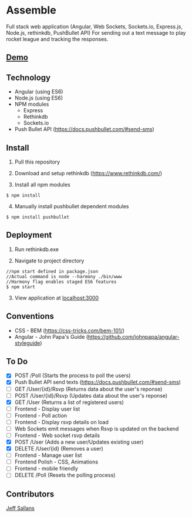 # Assemble

Full stack web application (Angular, Web Sockets, Sockets.io, Express.js, Node.js, rethinkdb, PushBullet API) For sending out a text message to play rocket league and tracking the responses.

## [Demo](http://assemble.jeffsallans.com)

## Technology

* Angular (using ES6)
* Node.js (using ES6)
* NPM modules
  * Express
  * Rethinkdb
  * Sockets.io
* Push Bullet API (https://docs.pushbullet.com/#send-sms)

## Install

1) Pull this repository

2) Download and setup rethinkdb (https://www.rethinkdb.com/)

3) Install all npm modules
```
$ npm install
```
4) Manually install pushbullet dependent modules
```
$ npm install pushbullet
```

## Deployment

1) Run rethinkdb.exe

2) Navigate to project directory
```
//npm start defined in package.json
//Actual command is node --harmony ./bin/www
//Harmony flag enables staged ES6 features
$ npm start
```

3) View application at [localhost:3000](http://localhost:3000)

## Conventions

* CSS - BEM (https://css-tricks.com/bem-101/)
* Angular - John Papa's Guide (https://github.com/johnpapa/angular-styleguide)

## To Do

- [x] POST /Poll (Starts the process to poll the users)
- [x] Push Bullet API send texts (https://docs.pushbullet.com/#send-sms)
- [ ] GET /User/{id}/Rsvp (Returns data about the user's reponse)
- [ ] POST /User/{id}/Rsvp (Updates data about the user's reponse)
- [x] GET /User (Returns a list of registered users)
- [ ] Frontend - Display user list
- [ ] Frontend - Poll action
- [ ] Frontend - Display rsvp details on load
- [ ] Web Sockets emit messages when Rsvp is updated on the backend
- [ ] Frontend - Web socket rsvp details
- [x] POST /User (Adds a new user/Updates existing user)
- [x] DELETE /User/{id} (Removes a user)
- [ ] Frontend - Manage user list
- [ ] Frontend Polish - CSS, Animations
- [ ] Frontend - mobile friendly
- [ ] DELETE /Poll (Resets the polling process)

## Contributors

[Jeff Sallans](https://github.com/JeffSallans)